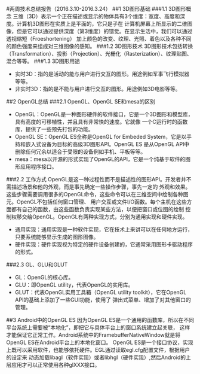﻿#两周技术总结报告（2016.3.10-2016.3.24）
##1 3D图形基础
###1.1 3D图形概念
三维（3D）表示一个正在描述或显示的物体具有3个维度：宽度、高度和深度。计算机3D图形在实质上是平面的，它只是子在
计算机屏幕上所显示的二维图像，但是它可以通过提供深度（第3维度）的错觉。在显示生活中，我们可以通过透视缩短（Froeshortening）
加上颜色的改变、纹理、光照、着色以及各种不同的颜色强度来组成对三维图像的感知。
###1.2 3D图形技术
3D图形技术包括转换（Transformation）、投影（Projection）、光栅化（Rasterization）、纹理贴图、混合等等。
###1.3 3D图形用途
- 实时3D：指的是活动的能与用户进行交互的图形。用途例如军事飞行模拟器等等。
- 非实时3D：指的是不能与用户进行交互的图形。用途例如3D电影等等。

##2 OpenGL总结
###2.1 OpenGL、OpenGL SE和mesa的区别
- OpenGL：OpenGL是一种图形硬件的软件接口，它是一个3D图形和模型库，具有高度的可移植性，并且具有非常快的速度。它就像
一个C运行时的函数库，提供了一些预先打包的功能。
- OpenGL SE：OpenGL ES全称是OpenGL for Embeded System，它是以手持和嵌入式设备为目标的高级3D图形API。OpenGL ES
是从OpenGL API中删除任何冗余以适合于受限的设备例如手机、平板等等。
- mesa：mesa以开源的形式实现了OpenGL的API，它是一个纯基于软件的图形应用程序接口。

###2.2 工作方式
OpenGL是这一种过程性而不是描述性的图形API。开发者并不需描述场景和他的外观，而是事先确定一些操作步骤，事先一定的
外观和效果。这些步骤需要调用很多的OpenGL命令，这些命令可以在三维空间中绘制各种图元。OpenGL不包括任何窗口管理、
用户交互或文件I/O函数。每个主机在这些方面都有自己的函数，由这些函数负责实现某些方法，以便把窗口或位图的绘制
控制权移交给OpenGL。OpenGL有两种实现方式，分别为通用实现和硬件实现。
- 通用实现：通用实现是一种软件实现，它在技术上来讲可以在任何地方运行，只要系统能够显示生成的图形图像。
- 硬件实现：硬件实现视为特定的硬件设备创建的，它通常采用图形卡驱动程序的形式。

###2.3 GL、GLU和GLUT
- GL：OpenGL的核心库。
- GLU：即OpenGL utility，代表OpenGL的实用库。
- GLUT：代表OpenGL实用工具箱（OpenGL utility toolkit），它在OpenGL API的基础上添加了一些GUI功能，使用了
弹出式菜单、增加了对其他窗口的管理。

##3 Android中的OpenGL ES
因为OpenGL ES是一个通用的函数库，所以在不同平台系统上需要被“本地化”，即把它与具体平台上的窗口系统建立起关联，
这样才能保证它正常工作。Android系统中的FramebufferNativeWindow就是将OpenGL ES在Android平台上的本地化窗口。
OpenGL ES是一个接口协议，实现上既可以采用软件，也能够依托硬件。EGL通过读取egl.cfg配置文件，根据用户的设定来
动态加载libagl（软件实现）或者libhgl（硬件实现）,然后Android的上层应用才可以正常使用各种glXXX接口。
